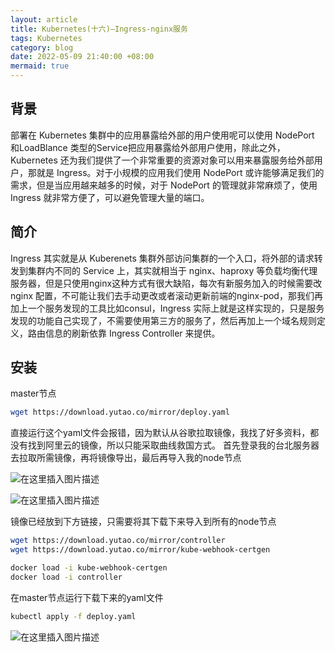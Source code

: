 ```yaml
---
layout: article
title: Kubernetes(十六)—Ingress-nginx服务
tags: Kubernetes
category: blog
date: 2022-05-09 21:40:00 +08:00
mermaid: true
---
```

## 背景

部署在 Kubernetes 集群中的应用暴露给外部的用户使用呢可以使用 NodePort 和LoadBlance 类型的Service把应用暴露给外部用户使用，除此之外，Kubernetes 还为我们提供了一个非常重要的资源对象可以用来暴露服务给外部用户，那就是 Ingress。对于小规模的应用我们使用 NodePort 或许能够满足我们的需求，但是当应用越来越多的时候，对于 NodePort 的管理就非常麻烦了，使用 Ingress 就非常方便了，可以避免管理大量的端口。

## 简介

Ingress 其实就是从 Kuberenets 集群外部访问集群的一个入口，将外部的请求转发到集群内不同的 Service 上，其实就相当于 nginx、haproxy 等负载均衡代理服务器，但是只使用nginx这种方式有很大缺陷，每次有新服务加入的时候需要改nginx 配置，不可能让我们去手动更改或者滚动更新前端的nginx-pod，那我们再加上一个服务发现的工具比如consul，Ingress 实际上就是这样实现的，只是服务发现的功能自己实现了，不需要使用第三方的服务了，然后再加上一个域名规则定义，路由信息的刷新依靠 Ingress Controller 来提供。

## 安装
master节点
```bash
wget https://download.yutao.co/mirror/deploy.yaml
```
直接运行这个yaml文件会报错，因为默认从谷歌拉取镜像，我找了好多资料，都没有找到阿里云的镜像，所以只能采取曲线救国方式。
首先登录我的台北服务器去拉取所需镜像，再将镜像导出，最后再导入我的node节点

![在这里插入图片描述](https://img-blog.csdnimg.cn/28b0a8b9396148edb17daad00355533a.png)

![在这里插入图片描述](https://img-blog.csdnimg.cn/e0f19a03a28241d29910931ec890d6ea.png)

镜像已经放到下方链接，只需要将其下载下来导入到所有的node节点

```bash
wget https://download.yutao.co/mirror/controller
wget https://download.yutao.co/mirror/kube-webhook-certgen
```

```bash
docker load -i kube-webhook-certgen 
docker load -i controller
```
在master节点运行下载下来的yaml文件
```bash
kubectl apply -f deploy.yaml 
```
![在这里插入图片描述](https://img-blog.csdnimg.cn/8aaa86d5b8994faba9863156b2dd3e70.png)
